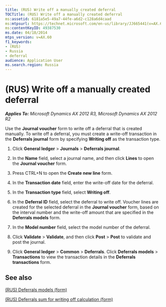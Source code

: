 ```yaml
---
title: (RUS) Write off a manually created deferral
TOCTitle: (RUS) Write off a manually created deferral
ms:assetid: 6181a5e5-49a7-44fe-a6d2-c128a6d4caad
ms:mtpsurl: https://technet.microsoft.com/en-us/library/JJ665441(v=AX.60)
ms:contentKeyID: 49387530
ms.date: 04/18/2014
mtps_version: v=AX.60
f1_keywords:
- (RUS)
- Russia
- deferral
audience: Application User
ms.search.region: Russia
---
```


# (RUS) Write off a manually created deferral 


_**Applies To:** Microsoft Dynamics AX 2012 R3, Microsoft Dynamics AX 2012 R2_

Use the **Journal voucher** form to write off a deferral that is created manually. To write off a deferral, you must create a write-off transaction in the **Deferrals journal** form by specifying **Writing off** as the transaction type.

1.  Click **General ledger** \> **Journals** \> **Deferrals journal**.

2.  In the **Name** field, select a journal name, and then click **Lines** to open the **Journal voucher** form.

3.  Press CTRL+N to open the **Create new line** form.

4.  In the **Transaction date** field, enter the write-off date for the deferral.

5.  In the **Transaction type** field, select **Writing off**.

6.  In the **Deferral ID** field, select the deferral to write off. Voucher lines are created for the selected deferral in the **Journal voucher** form, based on the interval number and the write-off amount that are specified in the **Deferrals models** form.

7.  In the **Model number** field, select the model number of the deferral.

8.  Click **Validate** \> **Validate**, and then click **Post** \> **Post** to validate and post the journal.

9.  Click **General ledger** \> **Common** \> **Deferrals**. Click **Deferrals models** \> **Transactions** to view the transaction details in the **Deferrals transactions** form.

## See also

[(RUS) Deferrals models (form)](https://technet.microsoft.com/en-us/library/jj678655\(v=ax.60\))

[(RUS) Deferrals sum for writing off calculation (form)](https://technet.microsoft.com/en-us/library/jj678537\(v=ax.60\))

  


